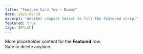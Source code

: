 ```yaml
---
title: "Feature Card Two — Dummy"
date: 2025-09-10
excerpt: "Another compact teaser to fill the featured strip."
featured: true
tags: [Phish]
---
```


More placeholder content for the **Featured** row.  
Safe to delete anytime.
